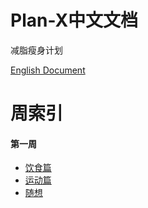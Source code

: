 # Plan-X中文文档

减脂瘦身计划

[English Document](/README.md)

# 周索引

#### 第一周

-  [饮食篇](/FOOD/Week_1.md)
-  [运动篇](/EXERCISE/Week_1.md)
-  [随想](/Others/Week_1.md)

